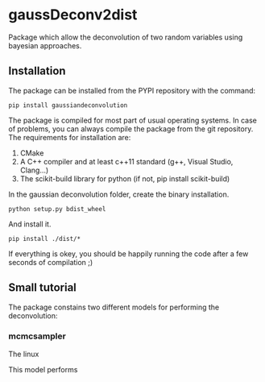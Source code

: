 # gaussDeconv2dist

Package which allow the deconvolution of two random variables using bayesian approaches.

## Installation

The package can be installed from the PYPI repository with the command:

```shell
pip install gaussiandeconvolution
```

The package is compiled for most part of usual operating systems. In case of problems, you can always compile the package from the git repository. The requirements for installation are:
 1. CMake
 2. A C++ compiler and at least c++11 standard (g++, Visual Studio, Clang...)
 3. The scikit-build library for python (if not, pip install scikit-build)

In the gaussian deconvolution folder, create the binary installation.

```shell
python setup.py bdist_wheel
```

And install it.

```shell
pip install ./dist/*
```

If everything is okey, you should be happily running the code after a few seconds of compilation ;)

## Small tutorial

The package constains two different models for performing the deconvolution:

### mcmcsampler

The linux

This model performs
